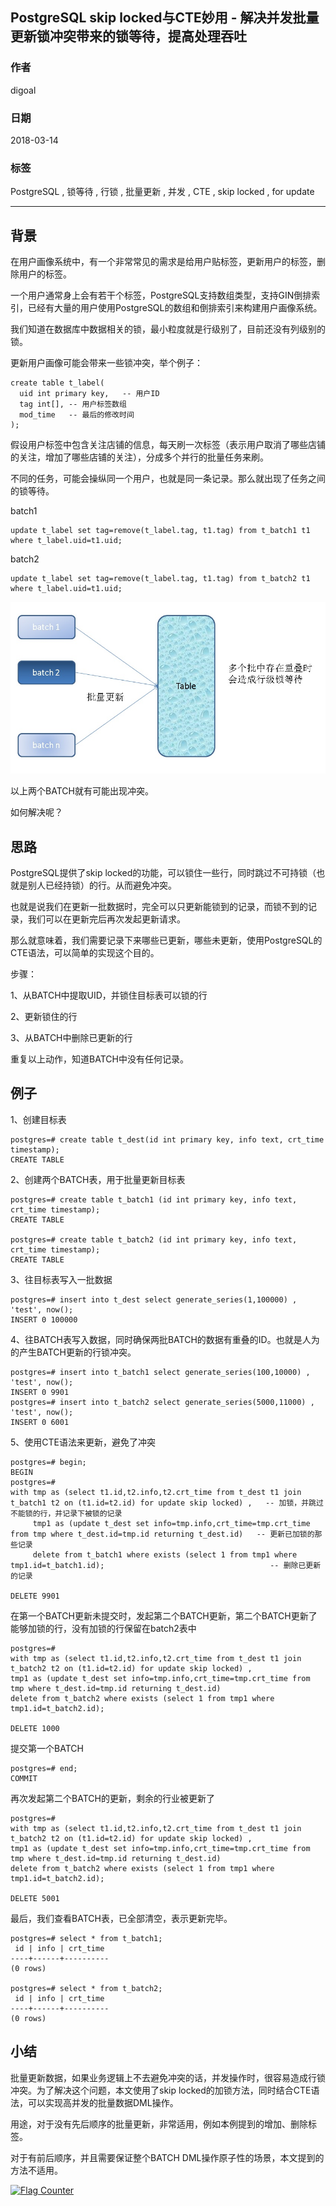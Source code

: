 ## PostgreSQL skip locked与CTE妙用 - 解决并发批量更新锁冲突带来的锁等待，提高处理吞吐  
                                                               
### 作者                                                               
digoal                                                               
                                                               
### 日期                                                               
2018-03-14                                                             
                                                               
### 标签                                                               
PostgreSQL , 锁等待 , 行锁 , 批量更新 , 并发 , CTE , skip locked , for update   
                                                               
----                                                               
                                                               
## 背景      
在用户画像系统中，有一个非常常见的需求是给用户贴标签，更新用户的标签，删除用户的标签。  
  
一个用户通常身上会有若干个标签，PostgreSQL支持数组类型，支持GIN倒排索引，已经有大量的用户使用PostgreSQL的数组和倒排索引来构建用户画像系统。  
  
我们知道在数据库中数据相关的锁，最小粒度就是行级别了，目前还没有列级别的锁。  
  
更新用户画像可能会带来一些锁冲突，举个例子：  
  
```  
create table t_label(  
  uid int primary key,   -- 用户ID  
  tag int[], -- 用户标签数组  
  mod_time   -- 最后的修改时间  
);  
```  
  
假设用户标签中包含关注店铺的信息，每天刷一次标签（表示用户取消了哪些店铺的关注，增加了哪些店铺的关注），分成多个并行的批量任务来刷。  
  
不同的任务，可能会操纵同一个用户，也就是同一条记录。那么就出现了任务之间的锁等待。  
  
batch1  
  
```  
update t_label set tag=remove(t_label.tag, t1.tag) from t_batch1 t1 where t_label.uid=t1.uid;  
```  
  
batch2  
  
```  
update t_label set tag=remove(t_label.tag, t1.tag) from t_batch2 t1 where t_label.uid=t1.uid;  
```  
  
![pic](20180314_03_pic_001.jpg)  
  
以上两个BATCH就有可能出现冲突。  
  
如何解决呢？  
  
## 思路  
PostgreSQL提供了skip locked的功能，可以锁住一些行，同时跳过不可持锁（也就是别人已经持锁）的行。从而避免冲突。  
  
也就是说我们在更新一批数据时，完全可以只更新能锁到的记录，而锁不到的记录，我们可以在更新完后再次发起更新请求。  
  
那么就意味着，我们需要记录下来哪些已更新，哪些未更新，使用PostgreSQL的CTE语法，可以简单的实现这个目的。  
  
步骤：  
  
1、从BATCH中提取UID，并锁住目标表可以锁的行  
  
2、更新锁住的行  
  
3、从BATCH中删除已更新的行  
  
重复以上动作，知道BATCH中没有任何记录。  
  
  
## 例子  
1、创建目标表  
  
```  
postgres=# create table t_dest(id int primary key, info text, crt_time timestamp);  
CREATE TABLE  
```  
  
2、创建两个BATCH表，用于批量更新目标表  
  
```  
postgres=# create table t_batch1 (id int primary key, info text, crt_time timestamp);  
CREATE TABLE  
  
postgres=# create table t_batch2 (id int primary key, info text, crt_time timestamp);  
CREATE TABLE  
```  
  
3、往目标表写入一批数据  
  
```  
postgres=# insert into t_dest select generate_series(1,100000) , 'test', now();  
INSERT 0 100000  
```  
  
4、往BATCH表写入数据，同时确保两批BATCH的数据有重叠的ID。也就是人为的产生BATCH更新的行锁冲突。  
  
```  
postgres=# insert into t_batch1 select generate_series(100,10000) , 'test', now();  
INSERT 0 9901  
postgres=# insert into t_batch2 select generate_series(5000,11000) , 'test', now();  
INSERT 0 6001  
```  
  
5、使用CTE语法来更新，避免了冲突  
  
```  
postgres=# begin;  
BEGIN  
postgres=#   
with tmp as (select t1.id,t2.info,t2.crt_time from t_dest t1 join t_batch1 t2 on (t1.id=t2.id) for update skip locked) ,   -- 加锁，并跳过不能锁的行，并记录下被锁的记录  
     tmp1 as (update t_dest set info=tmp.info,crt_time=tmp.crt_time from tmp where t_dest.id=tmp.id returning t_dest.id)   -- 更新已加锁的那些记录  
     delete from t_batch1 where exists (select 1 from tmp1 where tmp1.id=t_batch1.id);                                     -- 删除已更新的记录  
  
DELETE 9901  
```  
  
在第一个BATCH更新未提交时，发起第二个BATCH更新，第二个BATCH更新了能够加锁的行，没有加锁的行保留在batch2表中  
  
```  
postgres=#   
with tmp as (select t1.id,t2.info,t2.crt_time from t_dest t1 join t_batch2 t2 on (t1.id=t2.id) for update skip locked) ,   
tmp1 as (update t_dest set info=tmp.info,crt_time=tmp.crt_time from tmp where t_dest.id=tmp.id returning t_dest.id)   
delete from t_batch2 where exists (select 1 from tmp1 where tmp1.id=t_batch2.id);  
  
DELETE 1000  
```  
  
提交第一个BATCH  
  
```  
postgres=# end;  
COMMIT  
```  
  
再次发起第二个BATCH的更新，剩余的行业被更新了  
  
```  
postgres=#   
with tmp as (select t1.id,t2.info,t2.crt_time from t_dest t1 join t_batch2 t2 on (t1.id=t2.id) for update skip locked) ,   
tmp1 as (update t_dest set info=tmp.info,crt_time=tmp.crt_time from tmp where t_dest.id=tmp.id returning t_dest.id)   
delete from t_batch2 where exists (select 1 from tmp1 where tmp1.id=t_batch2.id);  
  
DELETE 5001  
```  
  
最后，我们查看BATCH表，已全部清空，表示更新完毕。  
  
```  
postgres=# select * from t_batch1;  
 id | info | crt_time   
----+------+----------  
(0 rows)  
  
postgres=# select * from t_batch2;  
 id | info | crt_time   
----+------+----------  
(0 rows)  
```  
  
## 小结  
批量更新数据，如果业务逻辑上不去避免冲突的话，并发操作时，很容易造成行锁冲突。为了解决这个问题，本文使用了skip locked的加锁方法，同时结合CTE语法，可以实现高并发的批量数据DML操作。  
  
用途，对于没有先后顺序的批量更新，非常适用，例如本例提到的增加、删除标签。  
  
对于有前后顺序，并且需要保证整个BATCH DML操作原子性的场景，本文提到的方法不适用。  
  
<a rel="nofollow" href="http://info.flagcounter.com/h9V1"  ><img src="http://s03.flagcounter.com/count/h9V1/bg_FFFFFF/txt_000000/border_CCCCCC/columns_2/maxflags_12/viewers_0/labels_0/pageviews_0/flags_0/"  alt="Flag Counter"  border="0"  ></a>  
  
